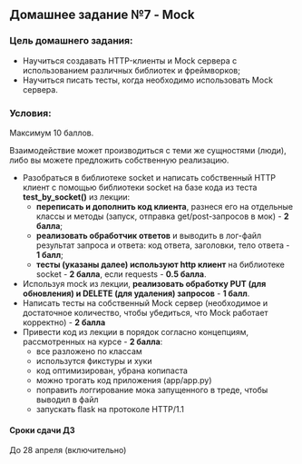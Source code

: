 ## Домашнее задание №7 - Mock

### Цель домашнего задания:

- Научиться создавать HTTP-клиенты и Mock сервера с использованием различных библиотек и фреймворков;
- Научиться писать тесты, когда необходимо использовать Mock сервера.


### Условия:

Максимум 10 баллов.

Взаимодействие может производиться с теми же сущностями (люди), либо вы можете предложить собственную реализацию.


- Разобраться в библиотеке socket и написать собственный HTTP клиент с помощью библиотеки socket на базе кода из теста **test_by_socket()** из лекции:
  - **переписать и дополнить код клиента**, разнеся его на отдельные классы и методы (запуск, отправка get/post-запросов в мок) - **2 балла**; 
  - **реализовать обработчик ответов** и выводить в лог-файл результат запроса и ответа: код ответа, заголовки, тело ответа - **1 балл**;
  - **тесты (указаны далее) используют http клиент** на библиотеке socket - **2 балла**, если requests - **0.5 балла**.
- Используя mock из лекции, **реализовать обработку PUT (для обновления) и DELETE (для удаления) запросов** - **1 балл**.
- Написать тесты на собственный Mock сервер (необходимое и достаточное количество, чтобы убедиться, что Mock работает корректно) - **2 балла**
- Привести код из лекции в порядок согласно концепциям, рассмотренных на курсе - **2 балла**:
  - все разложено по классам
  - использутся фикстуры и хуки
  - код оптимизирован, убрана копипаста
  - можно трогать код приложения (app/app.py)
  - поправить логгирование мока запущенного в треде, чтобы выводил в файл
  - запускать flask на протоколе HTTP/1.1


#### Сроки сдачи ДЗ
До 28 апреля (включительно)
